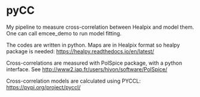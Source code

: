 # pyCC
My pipeline to measure cross-correlation between Healpix and model them. One can call emcee_demo to run model fitting. 

The codes are written in python. Maps are in Healpix format so healpy package is needed: https://healpy.readthedocs.io/en/latest/

Cross-correlations are measured with PolSpice package, with a python interface. See http://www2.iap.fr/users/hivon/software/PolSpice/

Cross-correlation models are calculated using PYCCL: https://pypi.org/project/pyccl/
